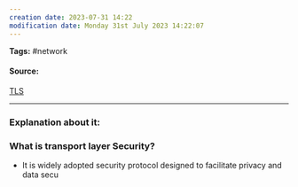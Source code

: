 ```yaml
---
creation date: 2023-07-31 14:22
modification date: Monday 31st July 2023 14:22:07
---
```


**Tags:** #network 

#### Source:
[TLS](https://www.cloudflare.com/learning/ssl/transport-layer-security-tls/)

--------------------------------------

### Explanation about it:

### What is transport layer Security?

* It is widely adopted security protocol designed to facilitate privacy and  data secu